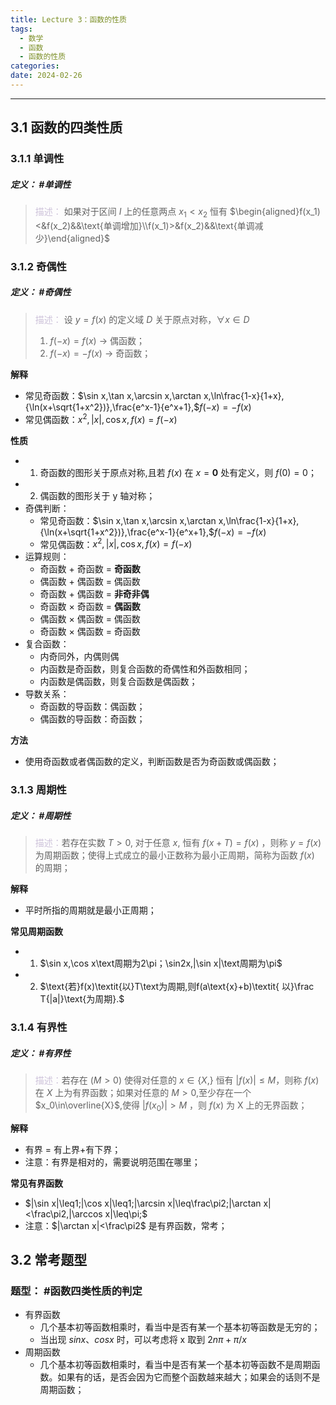 ```yaml
---
title: Lecture 3：函数的性质
tags:
  - 数学
  - 函数
  - 函数的性质
categories: 
date: 2024-02-26
---
```

 ---
## 3.1 函数的四类性质
### 3.1.1 单调性
##### **定义**： #单调性
> <font color="#ccc1d9">描述：</font> $\text{如果对于区间 }I\text{ 上的任意两点 }x_1<x_2\text{ 恒有}$ $\begin{aligned}f(x_1)<&f(x_2)&&\text{单调增加}\\f(x_1)>&f(x_2)&&\text{单调减少}\end{aligned}$


### 3.1.2 奇偶性
##### **定义**： #奇偶性
> <font color="#ccc1d9">描述：</font> $\text{设 }y=f(x)\text{ 的定义域 }D\text{ 关于原点对称}，\forall x\in D$
> 1. $f(-x)=f(x)$ -> 偶函数；
> 2. $f(-x)=-f(x)$ -> 奇函数；

**解释**
+ 常见奇函数：$\sin x,\tan x,\arcsin x,\arctan x,\ln\frac{1-x}{1+x},{\ln(x+\sqrt{1+x^2})},\frac{e^x-1}{e^x+1},$$f(-x)=-f(x)$
+ 常见偶函数：$x^2,|x|,\cos x,f(x)=f(-x)$

**性质**
+ 1. $\text{奇函数的图形关于原点对称,且若 }f(x)\text{ 在 }x=\mathbf{0}$ 处有定义，则 $f(0)=0$；
+ 2. 偶函数的图形关于 y 轴对称；
+ 奇偶判断： 
	+ 常见奇函数：$\sin x,\tan x,\arcsin x,\arctan x,\ln\frac{1-x}{1+x},{\ln(x+\sqrt{1+x^2})},\frac{e^x-1}{e^x+1},$$f(-x)=-f(x)$
	+ 常见偶函数：$x^2,|x|,\cos x,f(x)=f(-x)$
+ 运算规则：
	+ 奇函数 + 奇函数 = **奇函数** 
	+ 偶函数 + 偶函数 = 偶函数 
	+ 奇函数 + 偶函数 = **非奇非偶**
	+ 奇函数 × 奇函数 = **偶函数** 
	+ 偶函数 × 偶函数 = 偶函数 
	+ 奇函数 × 偶函数 = 奇函数 
+ 复合函数：
	+ 内奇同外，内偶则偶
	+ 内函数是奇函数，则复合函数的奇偶性和外函数相同；
	+ 内函数是偶函数，则复合函数是偶函数；
+ 导数关系：
	+ 奇函数的导函数：偶函数；
	+ 偶函数的导函数：奇函数；

**方法**
+ 使用奇函数或者偶函数的定义，判断函数是否为奇函数或偶函数；

### 3.1.3 周期性
##### **定义**： #周期性
> <font color="#ccc1d9">描述：</font>若存在实数 $T>0$, 对于任意 $x$, 恒有 $f(x+T)=f(x)$ ，则称 $y=f(x)$ 为周期函数；使得上式成立的最小正数称为最小正周期，简称为函数 $f(x)$ 的周期；

**解释**
+ 平时所指的周期就是最小正周期；

**常见周期函数**
+ 1.  $\sin x,\cos x\text周期为2\pi；\sin2x,|\sin x|\text周期为\pi$
+ 2. $\text{若}f(x)\textit{以}T\text为周期,则f(a\text{x}+b)\textit{ 以}\frac T{|a|}\text{为周期}.$

### 3.1.4 有界性
##### **定义**： #有界性
> <font color="#ccc1d9">描述：</font>若存在 $\left(M>0\right)$ 使得对任意的 $x\in\left\{X,\right\}$ 恒有 $\left|f(x)\right|\leq M$，则称 $f(x)$ 在 $X$ 上为有界函数；如果对任意的 $M>0$,至少存在一个 $x_0\in\overline{X}$,使得  $|f(x_0)|>M$ ，则 $f(x)$ 为 X 上的无界函数；

**解释**
+ 有界 = 有上界+有下界；
+ 注意：有界是相对的，需要说明范围在哪里；

**常见有界函数**
+ $|\sin x|\leq1;|\cos x|\leq1;|\arcsin x|\leq\frac\pi2;|\arctan x|<\frac\pi2,|\arccos x|\leq\pi;$
+ 注意：$|\arctan x|<\frac\pi2$ 是有界函数，常考；

## 3.2 常考题型
### 题型： #函数四类性质的判定
+ 有界函数
	+ 几个基本初等函数相乘时，看当中是否有某一个基本初等函数是无穷的；
	+ 当出现 $sinx、cosx$ 时，可以考虑将 x 取到 $2n\pi + \pi/x$
+ 周期函数
	+ 几个基本初等函数相乘时，看当中是否有某一个基本初等函数不是周期函数。如果有的话，是否会因为它而整个函数越来越大；如果会的话则不是周期函数；
